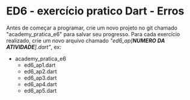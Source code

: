 # ED6 - exercício pratico Dart - Erros

Antes de começar a programar, crie um novo projeto no git chamado "academy_pratica_e6" para salvar seu progresso. Para
cada exercício realizado, crie um novo arquivo chamado _"ed6_ap[**NUMERO DA ATIVIDADE**].dart"_, ex:

- academy_pratica_e6
    - ed6_ap1.dart
    - ed6_ap2.dart
    - ed6_ap3.dart
    - ed6_ap4.dart
    - ed6_ap5.dart
